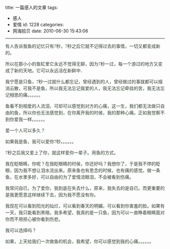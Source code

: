 title: 一篇感人的文章
tags:
  - 感人
  - 爱情
id: 1228
categories:
  - 网海拾贝
date: 2010-06-30 15:43:06
---

<div id="_mcePaste"><span style="font-family: simsun; line-height: 21px; font-size: 14px; color: #323e32;">有人告诉我鱼的记忆只有7秒，7秒之后它就不记得过去的事情，一切又都变成新的。

所以在那小小的鱼缸里它永远不觉得无聊，因为7秒一过，每一个游过的地方又变成了新的天地。它可以永远活在新鲜中．

我宁愿是只鱼，7秒一过就什么都忘记，曾经遇到的人，曾经做过的事就都可以烟消云散，可我不是鱼，所以我无法忘记我爱的人，我无法忘记牵挂的苦，我无法忘记相思的痛。。。。。。

鱼看不到相爱的人流泪，可却可以感觉到对方的心痛，这一生，我们都无法做只自由的鱼，所以你也无法感觉到，在你离开我的时侯，我的那种心痛。正如我觉察不到你爱我一样。。。。。。<!--more-->

爱一个人可以多久？

如果我是鱼，我可以爱你7秒。。。。。。

7秒之后我又爱上了你，就这样爱你一辈子。用鱼的方式。

我在眨眼睛，你呢？在我眨眼睛的时侯，你还好吗？我想你了，于是我不停的眨眼，因为我不想让泪水流出来。原来鱼也有思念的时候，也有痛的感觉。做一条鱼，在水里多好，可以自由的为了爱情流眼泪，不会被看到伤痛。

我常问自已，为了爱你，我到底在失去什么，原来，我失去的是自已。而更重要的是我更愿意这样继续下去，因为我不愿没有你。

我现在可以看到阳光的灿烂，可以看到春天的明媚，可以看到你害羞的脸。如果有一天，我只能看到黑暗，我多希望，我真的是一只鱼，因为可以一直睁着眼睛面对你而不用担心被你看到伤悲。

我可以选择吗？

如果，上天给我们一次做鱼的机会，我希望，你可以感觉到我的心痛。。。。。。

</span></div>